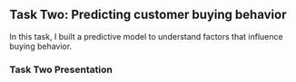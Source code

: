## Task Two: Predicting customer buying behavior <a name="task-two-predicting-customer-buying-behavior"></a>
In this task, I built a predictive model to understand factors that influence buying behavior. 

### Task Two Presentation
